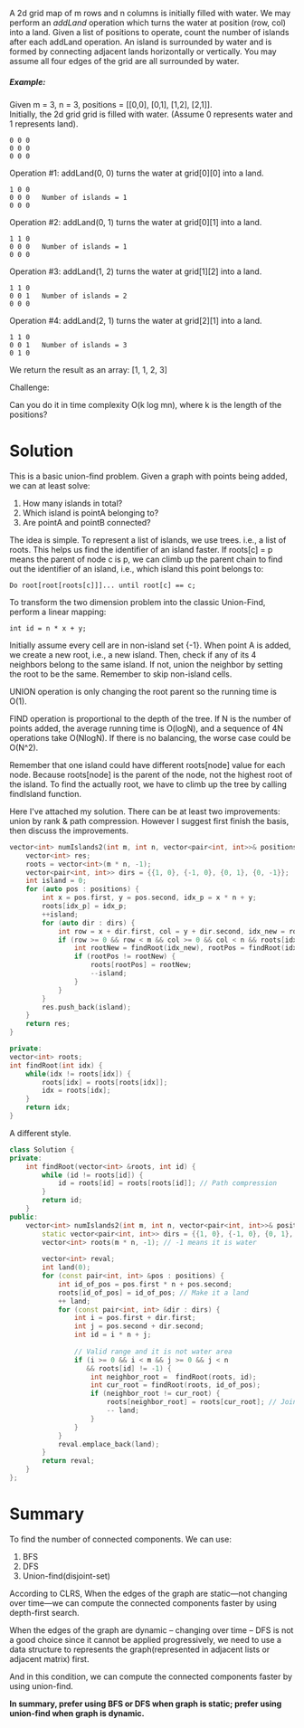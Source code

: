 A 2d grid map of m rows and n columns is initially filled with water. We may perform an _addLand_ operation which turns the water at position (row, col) into a land. Given a list of positions to operate, count the number of islands after each addLand operation. An island is surrounded by water and is formed by connecting adjacent lands horizontally or vertically. You may assume all four edges of the grid are all surrounded by water.

##### Example:

Given m = 3, n = 3, positions = [[0,0], [0,1], [1,2], [2,1]].  
Initially, the 2d grid grid is filled with water. (Assume 0 represents water and 1 represents land).  

```
0 0 0
0 0 0
0 0 0
```

Operation #1: addLand(0, 0) turns the water at grid[0][0] into a land.

```
1 0 0
0 0 0   Number of islands = 1
0 0 0
```

Operation #2: addLand(0, 1) turns the water at grid[0][1] into a land.

```
1 1 0
0 0 0   Number of islands = 1
0 0 0
```

Operation #3: addLand(1, 2) turns the water at grid[1][2] into a land.

```
1 1 0
0 0 1   Number of islands = 2
0 0 0
```

Operation #4: addLand(2, 1) turns the water at grid[2][1] into a land.

```
1 1 0
0 0 1   Number of islands = 3
0 1 0
```

We return the result as an array: [1, 1, 2, 3]

Challenge:

Can you do it in time complexity O(k log mn), where k is the length of the positions?


# Solution

This is a basic union-find problem. Given a graph with points being added, we can at least solve:

1. How many islands in total?
2. Which island is pointA belonging to?
3. Are pointA and pointB connected?

The idea is simple. To represent a list of islands, we use trees. i.e., a list of roots. This helps us find the identifier of an island faster. If roots[c] = p means the parent of node c is p, we can climb up the parent chain to find out the identifier of an island, i.e., which island this point belongs to:

``` Do root[root[roots[c]]]... until root[c] == c; ```

To transform the two dimension problem into the classic Union-Find, perform a linear mapping:

``` int id = n * x + y; ```

Initially assume every cell are in non-island set {-1}. When point A is added, we create a new root, i.e., a new island. Then, check if any of its 4 neighbors belong to the same island. If not, union the neighbor by setting the root to be the same. Remember to skip non-island cells.

UNION operation is only changing the root parent so the running time is O(1).

FIND operation is proportional to the depth of the tree. If N is the number of points added, the average running time is O(logN), and a sequence of 4N operations take O(NlogN). If there is no balancing, the worse case could be O(N^2).

Remember that one island could have different roots[node] value for each node. Because roots[node] is the parent of the node, not the highest root of the island. To find the actually root, we have to climb up the tree by calling findIsland function.

Here I've attached my solution. There can be at least two improvements: union by rank & path compression. However I suggest first finish the basis, then discuss the improvements.

```cpp
vector<int> numIslands2(int m, int n, vector<pair<int, int>>& positions) {
    vector<int> res;
    roots = vector<int>(m * n, -1);
    vector<pair<int, int>> dirs = {{1, 0}, {-1, 0}, {0, 1}, {0, -1}};
    int island = 0;
    for (auto pos : positions) {
        int x = pos.first, y = pos.second, idx_p = x * n + y;
        roots[idx_p] = idx_p;
        ++island;
        for (auto dir : dirs) {
            int row = x + dir.first, col = y + dir.second, idx_new = row * n + col;
            if (row >= 0 && row < m && col >= 0 && col < n && roots[idx_new] != -1) {
                int rootNew = findRoot(idx_new), rootPos = findRoot(idx_p);
                if (rootPos != rootNew) {
                    roots[rootPos] = rootNew;
                    --island;
                }
            }
        }
        res.push_back(island);
    }
    return res;
}

private:
vector<int> roots;
int findRoot(int idx) {
    while(idx != roots[idx]) {
        roots[idx] = roots[roots[idx]]; 
        idx = roots[idx];
    }
    return idx;
}
```

A different style.

```cpp
class Solution {
private:
    int findRoot(vector<int> &roots, int id) {
        while (id != roots[id]) {
            id = roots[id] = roots[roots[id]]; // Path compression
        }
        return id;
    }
public:
    vector<int> numIslands2(int m, int n, vector<pair<int, int>>& positions) {
        static vector<pair<int, int>> dirs = {{1, 0}, {-1, 0}, {0, 1}, {0, -1}};
        vector<int> roots(m * n, -1); // -1 means it is water
        
        vector<int> reval;
        int land(0);
        for (const pair<int, int> &pos : positions) {
            int id_of_pos = pos.first * n + pos.second;
            roots[id_of_pos] = id_of_pos; // Make it a land 
            ++ land; 
            for (const pair<int, int> &dir : dirs) {
                int i = pos.first + dir.first;
                int j = pos.second + dir.second;
                int id = i * n + j;
                
                // Valid range and it is not water area
                if (i >= 0 && i < m && j >= 0 && j < n
                   && roots[id] != -1) {
                    int neighbor_root =  findRoot(roots, id);
                    int cur_root = findRoot(roots, id_of_pos);
                    if (neighbor_root != cur_root) {
                        roots[neighbor_root] = roots[cur_root]; // Join together
                        -- land;
                    }
                }
            }
            reval.emplace_back(land);
        }
        return reval;
    }
};
```

# Summary

To find the number of connected components. We can use:

1. BFS
2. DFS
3. Union-find(disjoint-set)

According to CLRS, When the edges of the graph are static—not changing over time—we can compute the connected components faster by using depth-first search.

When the edges of the graph are dynamic – changing over time – DFS is not a good choice since it cannot be applied progressively, we need to use a data structure to represents the graph(represented in adjacent lists or adjacent matrix) first.

And in this condition, we can compute the connected components faster by using union-find.

__In summary, prefer using BFS or DFS when graph is static; prefer using union-find when graph is dynamic.__

















